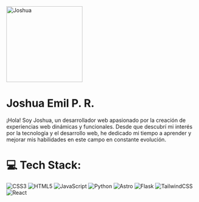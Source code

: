 


   <div class='body'>
        <div clas='container'>
            <img class='img' width='200px' height='200px' src='https://i.postimg.cc/tTfhp4Xy/hq4wnaacj8g41mjn3a5nsuzrdp0a.png' alt='Joshua'/>
            <div>
                <h1>Joshua Emil P. R.</h1>
                 <span>¡Hola! Soy Joshua, un desarrollador web apasionado por la creación de experiencias web dinámicas y funcionales. Desde que descubrí mi interés por la tecnología y el desarrollo web, he dedicado mi tiempo a aprender y mejorar mis habilidades en este campo en constante evolución.</span>
            </div>
        </div>
    </div>
    
# 💻 Tech Stack:
![CSS3](https://img.shields.io/badge/css3-%231572B6.svg?style=for-the-badge&logo=css3&logoColor=white) ![HTML5](https://img.shields.io/badge/html5-%23E34F26.svg?style=for-the-badge&logo=html5&logoColor=white) ![JavaScript](https://img.shields.io/badge/javascript-%23323330.svg?style=for-the-badge&logo=javascript&logoColor=%23F7DF1E) ![Python](https://img.shields.io/badge/python-3670A0?style=for-the-badge&logo=python&logoColor=ffdd54) ![Astro](https://img.shields.io/badge/astro-%232C2052.svg?style=for-the-badge&logo=astro&logoColor=white) ![Flask](https://img.shields.io/badge/flask-%23000.svg?style=for-the-badge&logo=flask&logoColor=white)  ![TailwindCSS](https://img.shields.io/badge/tailwindcss-%2338B2AC.svg?style=for-the-badge&logo=tailwind-css&logoColor=white) ![React](https://img.shields.io/badge/react-%2320232a.svg?style=for-the-badge&logo=react&logoColor=%2361DAFB)


